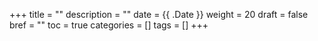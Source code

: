+++
title = ""
description = ""
date = {{ .Date }}
weight = 20
draft = false
bref = ""
toc = true
categories = []
tags = []
+++
